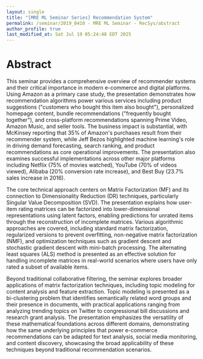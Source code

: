 ```yaml
---
layout: single
title: "[MRE ML Seminar Series] Recommendation System"
permalink: /seminar/2019_0410 - MRE ML Seminar - RecSys/abstract
author_profile: true
last_modified_at: Sat Jul 19 05:24:48 EDT 2025
---
```


# Abstract

This seminar provides a comprehensive overview of recommender systems and their critical importance in modern e-commerce and digital platforms. Using Amazon as a primary case study, the presentation demonstrates how recommendation algorithms power various services including product suggestions ("customers who bought this item also bought"), personalized homepage content, bundle recommendations ("frequently bought together"), and cross-platform recommendations spanning Prime Video, Amazon Music, and seller tools. The business impact is substantial, with McKinsey reporting that 35% of Amazon's purchases result from their recommender system, while Jeff Bezos highlighted machine learning's role in driving demand forecasting, search ranking, and product recommendations as core operational improvements. The presentation also examines successful implementations across other major platforms including Netflix (75% of movies watched), YouTube (70% of videos viewed), Alibaba (20% conversion rate increase), and Best Buy (23.7% sales increase in 2016).

The core technical approach centers on Matrix Factorization (MF) and its connection to Dimensionality Reduction (DR) techniques, particularly Singular Value Decomposition (SVD). The presentation explains how user-item rating matrices can be factorized into lower-dimensional representations using latent factors, enabling predictions for unrated items through the reconstruction of incomplete matrices. Various algorithmic approaches are covered, including standard matrix factorization, regularized versions to prevent overfitting, non-negative matrix factorization (NMF), and optimization techniques such as gradient descent and stochastic gradient descent with mini-batch processing. The alternating least squares (ALS) method is presented as an effective solution for handling incomplete matrices in real-world scenarios where users have only rated a subset of available items.

Beyond traditional collaborative filtering, the seminar explores broader applications of matrix factorization techniques, including topic modeling for content analysis and feature extraction. Topic modeling is presented as a bi-clustering problem that identifies semantically related word groups and their presence in documents, with practical applications ranging from analyzing trending topics on Twitter to congressional bill discussions and research grant analysis. The presentation emphasizes the versatility of these mathematical foundations across different domains, demonstrating how the same underlying principles that power e-commerce recommendations can be adapted for text analysis, social media monitoring, and content discovery, showcasing the broad applicability of these techniques beyond traditional recommendation scenarios.
